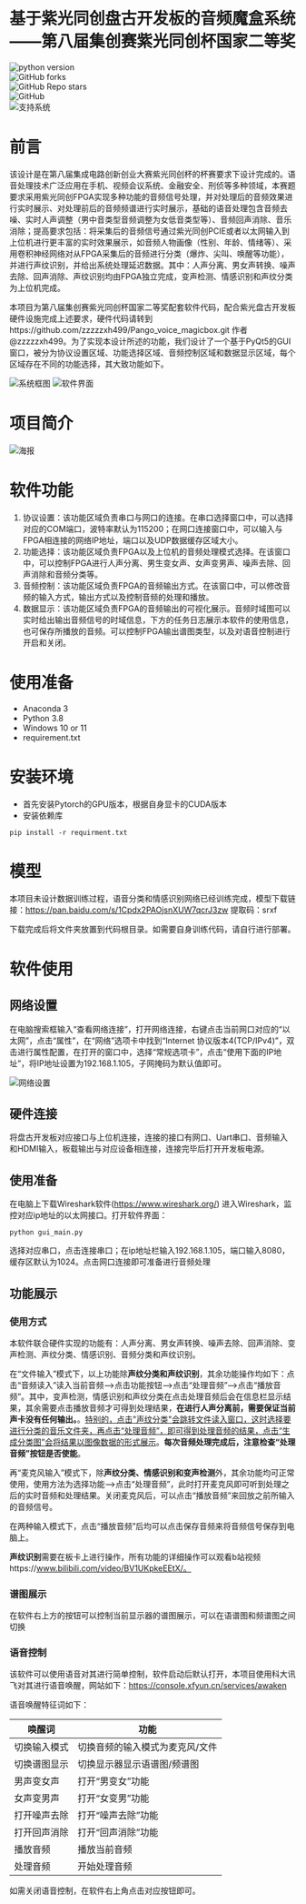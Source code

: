 
# 基于紫光同创盘古开发板的音频魔盒系统——第八届集创赛紫光同创杯国家二等奖

![python version](https://img.shields.io/badge/python-3.8+-orange.svg)\
![GitHub forks](https://img.shields.io/github/forks/MsaysKid/Pango_Voice_MagicBox_Software)\
![GitHub Repo stars](https://img.shields.io/github/stars/MsaysKid/Pango_Voice_MagicBox_Software)\
![GitHub](https://img.shields.io/github/license/MsaysKid/Pango_Voice_MagicBox_Software)\
![支持系统](https://img.shields.io/badge/支持系统-Win-9cf)

# 前言

该设计是在第八届集成电路创新创业大赛紫光同创杯的杯赛要求下设计完成的。语音处理技术广泛应用在手机、视频会议系统、金融安全、刑侦等多种领域，本赛题要求采用紫光同创FPGA实现多种功能的音频信号处理，并对处理后的音频效果进行实时展示、对处理前后的音频频谱进行实时展示，基础的语音处理包含音频去噪、实时人声调整（男中音类型音频调整为女低音类型等）、音频回声消除、音乐消除；提高要求包括：将采集后的音频信号通过紫光同创PCIE或者以太网输入到上位机进行更丰富的实时效果展示，如音频人物画像（性别、年龄、情绪等）、采用卷积神经网络对从FPGA采集后的音频进行分类（爆炸、尖叫、唤醒等功能），并进行声纹识别，并给出系统处理延迟数据。其中：人声分离、男女声转换、噪声去除、回声消除、声纹识别均由FPGA独立完成，变声检测、情感识别和声纹分类为上位机完成。

本项目为第八届集创赛紫光同创杯国家二等奖配套软件代码，配合紫光盘古开发板硬件设施完成上述要求，硬件代码请转到https://github.com/zzzzzxh499/Pango_voice_magicbox.git 作者@zzzzzxh499。为了实现本设计所述的功能，我们设计了一个基于PyQt5的GUI窗口，被分为协议设置区域、功能选择区域、音频控制区域和数据显示区域，每个区域存在不同的功能选择，其大致功能如下。

![系统框图](./resource/software.png "系统框图")
![软件界面](./resource/softwarePYQT.png "软件界面")

# 项目简介

![海报](./resource/poster.png "海报")

# 软件功能

1. 协议设置：该功能区域负责串口与网口的连接。在串口选择窗口中，可以选择对应的COM端口，波特率默认为115200；在网口连接窗口中，可以输入与FPGA相连接的网络IP地址，端口以及UDP数据缓存区域大小。
2. 功能选择：该功能区域负责FPGA以及上位机的音频处理模式选择。在该窗口中，可以控制FPGA进行人声分离、男生变女声、女声变男声、噪声去除、回声消除和音频分类等。
3. 音频控制：该功能区域负责FPGA的音频输出方式。在该窗口中，可以修改音频的输入方式，输出方式以及控制音频的处理和播放。
4. 数据显示：该功能区域负责FPGA的音频输出的可视化展示。音频时域图可以实时给出输出音频信号的时域信息，下方的任务日志展示本软件的使用信息，也可保存所播放的音频。可以控制FPGA输出谱图类型，以及对语音控制进行开启和关闭。

# 使用准备

- Anaconda 3
- Python 3.8
- Windows 10 or 11
- requirement.txt

# 安装环境

- 首先安装Pytorch的GPU版本，根据自身显卡的CUDA版本
- 安装依赖库

```shell
pip install -r requirment.txt
```

# 模型

本项目未设计数据训练过程，语音分类和情感识别网络已经训练完成，模型下载链接：https://pan.baidu.com/s/1Cpdx2PAOjsnXUW7qcrJ3zw 提取码：srxf

下载完成后将文件夹放置到代码根目录。如需要自身训练代码，请自行进行部署。

# 软件使用

## 网络设置

在电脑搜索框输入“查看网络连接”，打开网络连接，右键点击当前网口对应的“以太网”，点击“属性”，在“网络”选项卡中找到“Internet 协议版本4(TCP/IPv4)”，双击进行属性配置，在打开的窗口中，选择“常规选项卡”，点击“使用下面的IP地址”，将IP地址设置为192.168.1.105，子网掩码为默认值即可。

![网络设置](./resource/network.png "网络设置")

## 硬件连接

将盘古开发板对应接口与上位机连接，连接的接口有网口、Uart串口、音频输入和HDMI输入，板载输出与对应设备相连接，连接完毕后打开开发板电源。

## 使用准备

在电脑上下载Wireshark软件(https://www.wireshark.org/) 进入Wireshark，监控对应ip地址的以太网接口。打开软件界面：

```shell
python gui_main.py
```

选择对应串口，点击连接串口；在ip地址栏输入192.168.1.105，端口输入8080，缓存区默认为1024。点击网口连接即可准备进行音频处理

## 功能展示

### 使用方式

本软件联合硬件实现的功能有：人声分离、男女声转换、噪声去除、回声消除、变声检测、声纹分类、情感识别、音频分类和声纹识别。

在“文件输入”模式下，以上功能除**声纹分类和声纹识别**，其余功能操作均如下：点击“音频读入”读入当前音频——>点击功能按钮——>点击“处理音频”——>点击“播放音频”。其中，变声检测，情感识别和声纹分类在点击处理音频后会在信息栏显示结果，其余需要点击播放音频才可得到处理结果，**在进行人声分离前，需要保证当前声卡没有任何输出。**。<u>特别的，点击"声纹分类"会跳转文件读入窗口，这时选择要进行分类的音乐文件夹，再点击“处理音频”，即可得到处理音频的结果，点击“生成分类图”会将结果以图像数据的形式展示</u>。**每次音频处理完成后，注意检查“处理音频”按钮是否使能**。

再“麦克风输入”模式下，除**声纹分类、情感识别和变声检测**外，其余功能均可正常使用，使用方法为选择功能——>点击“处理音频”，此时打开麦克风即可听到处理之后的实时音频和处理结果。关闭麦克风后，可以点击“播放音频”来回放之前所输入的音频信号。

在两种输入模式下，点击“播放音频”后均可以点击保存音频来将音频信号保存到电脑上。

**声纹识别**需要在板卡上进行操作，所有功能的详细操作可以观看b站视频https://www.bilibili.com/video/BV1UKpkeEEtX/。

### 谱图展示

在软件右上方的按钮可以控制当前显示器的谱图展示，可以在语谱图和频谱图之间切换

### 语音控制

该软件可以使用语音对其进行简单控制，软件启动后默认打开，本项目使用科大讯飞对其进行语音唤醒，网站如下：https://console.xfyun.cn/services/awaken

语音唤醒特征词如下：


| 唤醒词       | 功能                            |
| ------------ | ------------------------------- |
| 切换输入模式 | 切换音频的输入模式为麦克风/文件 |
| 切换谱图显示 | 切换显示器显示语谱图/频谱图     |
| 男声变女声   | 打开“男变女”功能              |
| 女声变男声   | 打开“女变男”功能              |
| 打开噪声去除 | 打开“噪声去除”功能            |
| 打开回声消除 | 打开“回声消除”功能            |
| 播放音频     | 播放当前音频                    |
| 处理音频     | 开始处理音频                    |

如需关闭语音控制，在软件右上角点击对应按钮即可。

